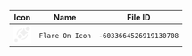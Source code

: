 | Icon | Name | File ID |
| ---  | ---  | ---     |
| ![](Flare%20On%20Icon.png) | `Flare On Icon` | `-6033664526919130708` |
